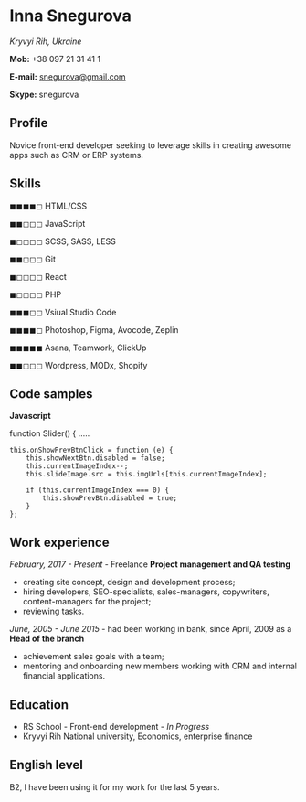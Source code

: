 # Inna Snegurova

*Kryvyi Rih, Ukraine*

**Mob:** +38 097 21 31 41 1

**E-mail:** snegurova@gmail.com

**Skype:** snegurova

## Profile
Novice front-end developer seeking to leverage skills in creating awesome apps such as CRM or ERP systems.

## Skills
◼◼◼◼◻ HTML/CSS

◼◼◻◻◻ JavaScript

◼◻◻◻◻ SCSS, SASS, LESS

◼◼◻◻◻ Git

◼◻◻◻◻ React

◼◻◻◻◻ PHP

◼◼◼◻◻ Vsiual Studio Code

◼◼◼◼◻ Photoshop, Figma, Avocode, Zeplin

◼◼◼◼◼ Asana, Teamwork, ClickUp

◼◼◻◻◻ Wordpress, MODx, Shopify

## Code samples
**Javascript**


function Slider() {
    .....
    
    this.onShowPrevBtnClick = function (e) {
        this.showNextBtn.disabled = false;
        this.currentImageIndex--;
        this.slideImage.src = this.imgUrls[this.currentImageIndex];

        if (this.currentImageIndex === 0) {
            this.showPrevBtn.disabled = true;
        }
    };



## Work experience
*February, 2017 - Present* - Freelance **Project management and QA testing**
* creating site concept, design and development process;
* hiring developers, SEO-specialists, sales-managers, copywriters, content-managers for the project;
* reviewing tasks.

*June, 2005 - June 2015* - had been working in bank, since April, 2009 as a **Head of the branch** 
* achievement sales goals with a team;
* mentoring and onboarding new members working with CRM and internal financial applications.

## Education
* RS School - Front-end development - *In Progress*
* Kryvyi Rih National university, Economics, enterprise finance

## English level
B2, I have been using it for my work for the last 5 years.
